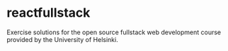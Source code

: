 # reactfullstack
Exercise solutions for the open source fullstack web development course provided by the University of Helsinki.
